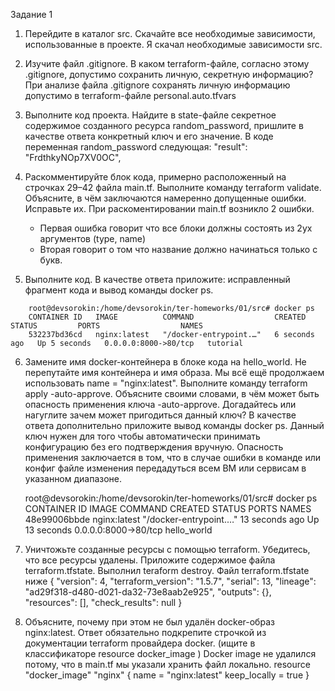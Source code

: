 Задание 1

1. Перейдите в каталог src. Скачайте все необходимые зависимости, использованные в проекте.
	Я скачал необходимые зависимости src.

2. Изучите файл .gitignore. В каком terraform-файле, согласно этому .gitignore, допустимо сохранить личную, секретную информацию?
	При анализе файла .gitignore сохранять личную информацию допустимо в terraform-файле personal.auto.tfvars

3. Выполните код проекта. Найдите в state-файле секретное содержимое созданного ресурса random_password, пришлите в качестве ответа конкретный ключ и его значение.
	В коде переменная random_password следующая: "result": "FrdthkyNOp7XV0OC",

5. Раскомментируйте блок кода, примерно расположенный на строчках 29–42 файла main.tf. Выполните команду terraform validate. Объясните, в чём заключаются намеренно допущенные ошибки. Исправьте их.
	 При раскоментировании main.tf возникло 2 ошибки.
	- Первая ошибка говорит что все блоки должны состоять из 2ух аргументов (type, name)
	- Вторая говорит о том что название должно начинаться только с букв. 

6. Выполните код. В качестве ответа приложите: исправленный фрагмент кода и вывод команды docker ps.
```
 	root@devsorokin:/home/devsorokin/ter-homeworks/01/src# docker ps
	CONTAINER ID   IMAGE          COMMAND                  CREATED         STATUS         PORTS                  NAMES
	532237bd36cd   nginx:latest   "/docker-entrypoint.…"   6 seconds ago   Up 5 seconds   0.0.0.0:8000->80/tcp   tutorial
```   
6. Замените имя docker-контейнера в блоке кода на hello_world. Не перепутайте имя контейнера и имя образа. Мы всё ещё продолжаем использовать name = "nginx:latest". Выполните команду terraform apply -auto-approve. Объясните своими словами, в чём может быть опасность применения ключа -auto-approve. Догадайтесь или нагуглите зачем может пригодиться данный ключ? В качестве ответа дополнительно приложите вывод команды docker ps.
	Данный ключ нужен для того чтобы автоматически принимать конфигурацию без его подтверждения вручную. Опасность применения заключается в том, что в случае ошибки в команде или конфиг файле 
	изменения передадуться всем ВМ или сервисам в указанном диапазоне.

	root@devsorokin:/home/devsorokin/ter-homeworks/01/src# docker ps
	CONTAINER ID   IMAGE          COMMAND                  CREATED          STATUS          PORTS                  NAMES
	48e99006bbde   nginx:latest   "/docker-entrypoint.…"   13 seconds ago   Up 13 seconds   0.0.0.0:8000->80/tcp   hello_world

7. Уничтожьте созданные ресурсы с помощью terraform. Убедитесь, что все ресурсы удалены. Приложите содержимое файла terraform.tfstate.
 Выполнил teraform destroy. Файл terraform.tfstate ниже
{
  "version": 4,
  "terraform_version": "1.5.7",
  "serial": 13,
  "lineage": "ad29f318-d480-d021-da32-73e8aab2e925",
  "outputs": {},
  "resources": [],
  "check_results": null
}

8. Объясните, почему при этом не был удалён docker-образ nginx:latest. Ответ обязательно подкрепите строчкой из документации terraform провайдера docker. (ищите в классификаторе resource docker_image )
 Docker image не удалился потому, что в main.tf мы указали хранить файл локально. 
resource "docker_image" "nginx" {
  name         = "nginx:latest"
  keep_locally = true
}
